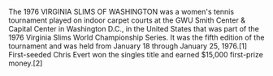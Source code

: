 The 1976 VIRGINIA SLIMS OF WASHINGTON was a women's tennis tournament played on indoor carpet courts at the GWU Smith Center & Capital Center in Washington D.C., in the United States that was part of the 1976 Virginia Slims World Championship Series. It was the fifth edition of the tournament and was held from January 18 through January 25, 1976.[1] First-seeded Chris Evert won the singles title and earned $15,000 first-prize money.[2]
